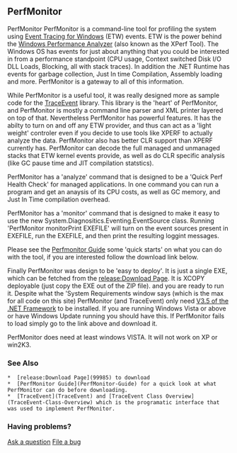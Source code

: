 ## PerfMonitor
PerfMonitor PerfMonitor is a command-line tool for profiling the system using  [Event Tracing for Windows](http://msdn.microsoft.com/en-us/library/bb968803(VS.85).aspx) (ETW) events.   ETW is the power behind the [Windows Performance Analyzer](http://msdn.microsoft.com/en-us/performance/default.aspx) (also known as the XPerf Tool).    The Windows OS has events for just about anything that you could be interested in from a performance standpoint (CPU usage, Context switched Disk I/O DLL Loads, Blocking, all with stack traces).    In addition the .NET Runtime has events for garbage collection, Just In time Compilation, Assembly loading and more.     PerfMonitor is a gateway to all of this information.   

While PerfMonitor is a useful tool, it was really designed more as sample code for the [TraceEvent](TraceEvent) library.  This library is the 'heart' of PerfMonitor, and PerfMonitor is mostly a command line parser and XML printer layered on top of that.    Nevertheless PerfMonitor has powerful features.  It has  the abilty to turn on and off any ETW provider, and thus can act as a 'light weight' controler even if you decide to use tools like XPERF to actually analyze the data.     PerfMonitor also has better CLR support than XPERF currently has.   PerfMonitor can decode the full managed and unmanaged stacks that ETW kernel events provide, as well as do CLR specific analysis (like GC pause time and JIT compilation statstics).

PerfMonitor has a 'analyze' command that is designed to be a 'Quick Perf Health Check' for managed applications.   In one command you can run a program and get an anaysis of its CPU costs, as well as GC memory, and Just In Time compilation overhead.   

PerfMonitor has a 'monitor' command that is designed to make it easy to use the new System.Diagnositics.Eventing.EventSource class.   Running 'PerfMonitor monitorPrint EXEFILE' will turn on the event sources present in EXEFILE, run the EXEFILE, and then print the resulting loggint messages.   

Please see the [Perfmonitor Guide](Perfmonitor-Guide) some 'quick starts' on what you can do with the tool, if you are interested follow the download link below.  

Finally PerfMonitor was design to be 'easy to deploy'.  It is just a single EXE, which can be fetched from the [release:Download Page](99985).   It is XCOPY deployable (just copy the EXE out of the ZIP file). and you are ready to run it.   Despite what the 'System Requirements window says (which is the max for all code on this site)  PerfMonitor (and TraceEvent) only need [V3.5 of the .NET Framework](http://www.microsoft.com/downloads/details.aspx?FamilyId=333325FD-AE52-4E35-B531-508D977D32A6&displaylang=en) to be installed.   If you are running Windows Vista or above or have Windows Update running you should have this.  If PerfMonitor fails to load simply go to the link above and download it.   

PerfMonitor does need at least windows VISTA.  It will not work on XP or win2K3.  

### See Also 

	*  [release:Download Page](99985) to download
	*  [PerfMonitor Guide](PerfMonitor-Guide) for a quick look at what PerfMonitor can do before downloading.
	*  [TraceEvent](TraceEvent) and [TraceEvent Class Overview](TraceEvent-Class-Overview) which is the programatic interface that was used to implement PerfMonitor. 

### Having problems?

[Ask a question](http://bcl.codeplex.com/Thread/List.aspx)
[File a bug](http://bcl.codeplex.com/workitem/list/basic)
